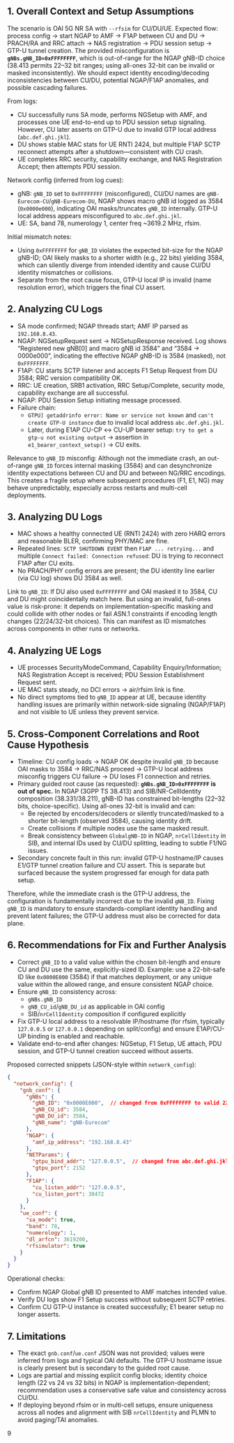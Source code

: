 ## 1. Overall Context and Setup Assumptions
The scenario is OAI 5G NR SA with `--rfsim` for CU/DU/UE. Expected flow: process config → start NGAP to AMF → F1AP between CU and DU → PRACH/RA and RRC attach → NAS registration → PDU session setup → GTP-U tunnel creation. The provided misconfiguration is **`gNBs.gNB_ID=0xFFFFFFFF`**, which is out-of-range for the NGAP gNB-ID choice (38.413 permits 22–32 bit ranges; using all-ones 32-bit can be invalid or masked inconsistently). We should expect identity encoding/decoding inconsistencies between CU/DU, potential NGAP/F1AP anomalies, and possible cascading failures.

From logs:
- CU successfully runs SA mode, performs NGSetup with AMF, and processes one UE end-to-end up to PDU session setup signaling. However, CU later asserts on GTP-U due to invalid GTP local address (`abc.def.ghi.jkl`).
- DU shows stable MAC stats for UE RNTI 2424, but multiple F1AP SCTP reconnect attempts after a shutdown—consistent with CU crash.
- UE completes RRC security, capability exchange, and NAS Registration Accept; then attempts PDU session.

Network config (inferred from log cues):
- gNB: `gNB_ID` set to `0xFFFFFFFF` (misconfigured), CU/DU names are `gNB-Eurecom-CU`/`gNB-Eurecom-DU`, NGAP shows macro gNB id logged as 3584 (`0x0000e000`), indicating OAI masks/truncates `gNB_ID` internally. GTP-U local address appears misconfigured to `abc.def.ghi.jkl`.
- UE: SA, band 78, numerology 1, center freq ~3619.2 MHz, rfsim.

Initial mismatch notes:
- Using `0xFFFFFFFF` for `gNB_ID` violates the expected bit-size for the NGAP gNB-ID; OAI likely masks to a shorter width (e.g., 22 bits) yielding 3584, which can silently diverge from intended identity and cause CU/DU identity mismatches or collisions.
- Separate from the root cause focus, GTP-U local IP is invalid (name resolution error), which triggers the final CU assert.

## 2. Analyzing CU Logs
- SA mode confirmed; NGAP threads start; AMF IP parsed as `192.168.8.43`.
- NGAP: NGSetupRequest sent → NGSetupResponse received. Log shows “Registered new gNB[0] and macro gNB id 3584” and “3584 -> 0000e000”, indicating the effective NGAP gNB-ID is 3584 (masked), not `0xFFFFFFFF`.
- F1AP: CU starts SCTP listener and accepts F1 Setup Request from DU 3584; RRC version compatibility OK.
- RRC: UE creation, SRB1 activation, RRC Setup/Complete, security mode, capability exchange are all successful.
- NGAP: PDU Session Setup initiating message processed.
- Failure chain:
  - `GTPU] getaddrinfo error: Name or service not known` and `can't create GTP-U instance` due to invalid local address `abc.def.ghi.jkl`.
  - Later, during E1AP CU-CP ↔ CU-UP bearer setup: `try to get a gtp-u not existing output` → assertion in `e1_bearer_context_setup()` → CU exits.

Relevance to `gNB_ID` misconfig: Although not the immediate crash, an out-of-range `gNB_ID` forces internal masking (3584) and can desynchronize identity expectations between CU and DU and between NG/RRC encodings. This creates a fragile setup where subsequent procedures (F1, E1, NG) may behave unpredictably, especially across restarts and multi-cell deployments.

## 3. Analyzing DU Logs
- MAC shows a healthy connected UE (RNTI 2424) with zero HARQ errors and reasonable BLER, confirming PHY/MAC are fine.
- Repeated lines: `SCTP SHUTDOWN EVENT` then `F1AP ... retrying...` and multiple `Connect failed: Connection refused`: DU is trying to reconnect F1AP after CU exits.
- No PRACH/PHY config errors are present; the DU identity line earlier (via CU log) shows DU 3584 as well.

Link to `gNB_ID`: If DU also used `0xFFFFFFFF` and OAI masked it to 3584, CU and DU might coincidentally match here. But using an invalid, full-ones value is risk-prone: it depends on implementation-specific masking and could collide with other nodes or fail ASN.1 constraints if encoding length changes (22/24/32-bit choices). This can manifest as ID mismatches across components in other runs or networks.

## 4. Analyzing UE Logs
- UE processes SecurityModeCommand, Capability Enquiry/Information; NAS Registration Accept is received; PDU Session Establishment Request sent.
- UE MAC stats steady, no DCI errors → air/rfsim link is fine.
- No direct symptoms tied to `gNB_ID` appear at UE, because identity handling issues are primarily within network-side signaling (NGAP/F1AP) and not visible to UE unless they prevent service.

## 5. Cross-Component Correlations and Root Cause Hypothesis
- Timeline: CU config loads → NGAP OK despite invalid `gNB_ID` because OAI masks to 3584 → RRC/NAS proceed → GTP-U local address misconfig triggers CU failure → DU loses F1 connection and retries.
- Primary guided root cause (as requested): **`gNBs.gNB_ID=0xFFFFFFFF` is out of spec.** In NGAP (3GPP TS 38.413) and SIB/NR-CellIdentity composition (38.331/38.211), gNB-ID has constrained bit-lengths (22–32 bits, choice-specific). Using all-ones 32-bit is invalid and can:
  - Be rejected by encoders/decoders or silently truncated/masked to a shorter bit-length (observed 3584), causing identity drift.
  - Create collisions if multiple nodes use the same masked result.
  - Break consistency between `GlobalgNB-ID` in NGAP, `nrCellIdentity` in SIB, and internal IDs used by CU/DU splitting, leading to subtle F1/NG issues.
- Secondary concrete fault in this run: invalid GTP-U hostname/IP causes E1/GTP tunnel creation failure and CU assert. This is separate but surfaced because the system progressed far enough for data path setup.

Therefore, while the immediate crash is the GTP-U address, the configuration is fundamentally incorrect due to the invalid `gNB_ID`. Fixing `gNB_ID` is mandatory to ensure standards-compliant identity handling and prevent latent failures; the GTP-U address must also be corrected for data plane.

## 6. Recommendations for Fix and Further Analysis
- Correct `gNB_ID` to a valid value within the chosen bit-length and ensure CU and DU use the same, explicitly-sized ID. Example: use a 22-bit-safe ID like `0x0000E000` (3584) if that matches deployment, or any unique value within the allowed range, and ensure consistent NGAP choice.
- Ensure `gNB_ID` consistency across:
  - `gNBs.gNB_ID`
  - `gNB_CU_id`/`gNB_DU_id` as applicable in OAI config
  - SIB/`nrCellIdentity` composition if configured explicitly
- Fix GTP-U local address to a resolvable IP/hostname (for rfsim, typically `127.0.0.5` or `127.0.0.1` depending on split/config) and ensure E1AP/CU-UP binding is enabled and reachable.
- Validate end-to-end after changes: NGSetup, F1 Setup, UE attach, PDU session, and GTP-U tunnel creation succeed without asserts.

Proposed corrected snippets (JSON-style within `network_config`):

```json
{
  "network_config": {
    "gnb_conf": {
      "gNBs": {
        "gNB_ID": "0x0000E000",  // changed from 0xFFFFFFFF to valid 22-bit-safe ID (3584)
        "gNB_CU_id": 3584,
        "gNB_DU_id": 3584,
        "gNB_name": "gNB-Eurecom"
      },
      "NGAP": {
        "amf_ip_address": "192.168.8.43"
      },
      "NETParams": {
        "gtpu_bind_addr": "127.0.0.5",  // changed from abc.def.ghi.jkl to valid loopback for rfsim CU
        "gtpu_port": 2152
      },
      "F1AP": {
        "cu_listen_addr": "127.0.0.5",
        "cu_listen_port": 38472
      }
    },
    "ue_conf": {
      "sa_mode": true,
      "band": 78,
      "numerology": 1,
      "dl_arfcn": 3619200,
      "rfsimulator": true
    }
  }
}
```

Operational checks:
- Confirm NGAP Global gNB ID presented to AMF matches intended value.
- Verify DU logs show F1 Setup success without subsequent SCTP retries.
- Confirm CU GTP-U instance is created successfully; E1 bearer setup no longer asserts.

## 7. Limitations
- The exact `gnb.conf`/`ue.conf` JSON was not provided; values were inferred from logs and typical OAI defaults. The GTP-U hostname issue is clearly present but is secondary to the guided root cause.
- Logs are partial and missing explicit config blocks; identity choice length (22 vs 24 vs 32 bits) in NGAP is implementation-dependent; recommendation uses a conservative safe value and consistency across CU/DU.
- If deploying beyond rfsim or in multi-cell setups, ensure uniqueness across all nodes and alignment with SIB `nrCellIdentity` and PLMN to avoid paging/TAI anomalies.

9